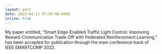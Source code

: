```yaml
---
layout: post
date: 2022-04-11 07:59:00-0400
inline: true
---
```


My paper entitled, “Smart Edge-Enabled Traffic Light Control: Improving Reward-Communication Trade-Off with Federated Reinforcement Learning,” has been accepted for publication through the main conference track of IEEE SMARTCOMP 2022.
